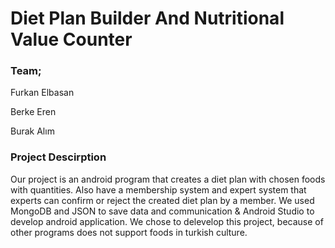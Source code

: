 # Diet Plan Builder And Nutritional Value Counter

### Team;

Furkan Elbasan

Berke Eren

Burak Alım

### Project Descirption
Our project is an android program that creates a diet plan with chosen foods with quantities. Also have a membership system and expert system that experts can confirm or reject the created diet plan by a member. We used MongoDB and JSON to save data and communication & Android Studio to develop android application. We chose to delevelop this project, because of other programs does not support foods in turkish culture.

